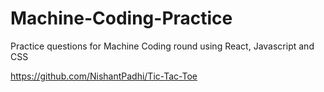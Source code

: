 # Machine-Coding-Practice
Practice questions for Machine Coding round using React, Javascript and CSS

https://github.com/NishantPadhi/Tic-Tac-Toe

